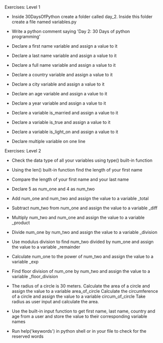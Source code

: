 Exercises: Level 1

- Inside 30DaysOfPython create a folder called day_2. Inside this folder create a file named variables.py

- Write a python comment saying 'Day 2: 30 Days of python programming'

- Declare a first name variable and assign a value to it

- Declare a last name variable and assign a value to it

- Declare a full name variable and assign a value to it

- Declare a country variable and assign a value to it

- Declare a city variable and assign a value to it

- Declare an age variable and assign a value to it

- Declare a year variable and assign a value to it

- Declare a variable is_married and assign a value to it

- Declare a variable is_true and assign a value to it

- Declare a variable is_light_on and assign a value to it

- Declare multiple variable on one line


Exercises: Level 2

- Check the data type of all your variables using type() built-in function

- Using the len() built-in function find the length of your first name

- Compare the length of your first name and your last name

- Declare 5 as num_one and 4 as num_two

- Add num_one and num_two and assign the value to a variable _total

- Subtract num_two from num_one and assign the value to a variable _diff

- Multiply num_two and num_one and assign the value to a variable _product

- Divide num_one by num_two and assign the value to a variable _division

- Use modulus division to find num_two divided by num_one and assign the value to a variable _remainder

- Calculate num_one to the power of num_two and assign the value to a variable _exp

- Find floor division of num_one by num_two and assign the value to a variable _floor_division

- The radius of a circle is 30 meters.
    Calculate the area of a circle and assign the value to a variable area_of_circle
    Calculate the circumference of a circle and assign the value to a variable circum_of_circle
    Take radius as user input and calculate the area.

- Use the built-in input function to get first name, last name, country and age from a user and store the value to their corresponding variable names

- Run help('keywords') in python shell or in your file to check for the reserved words